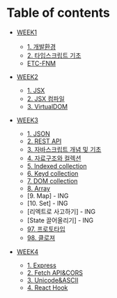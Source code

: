 # Table of contents

- [WEEK1](WEEK01/README.md)

  - [1. 개발환경](WEEK01/1.%20개발환경.md)
  - [2. 타입스크립트 기초](WEEK01/2.%20타입스크립트%20기초.md)
  - [ETC-FNM](WEEK01/ETC_fnm.md)

- [WEEK2](WEEK02/README.md)

  - [1. JSX](WEEK02/1.%20JSX.md)
  - [2. JSX 컴파일](WEEK02/2.%20JSX%20컴파일.md)
  - [3. VirtualDOM](WEEK02/3.%20VirtualDOM.md)

- [WEEK3](WEEK03/README.md)

  - [1. JSON](WEEK03/1.%20JSON.md)
  - [2. REST API](WEEK03/2.%20REST%20API.md)
  - [3. 자바스크립트 개념 및 기초](WEEK03/3.%20자바스크립트%20개념%20및%20기초.md)
  - [4. 자료구조와 컬렉션](WEEK03/4.%20자료구조와%20컬랙션.md)
  - [5. Indexed collection](WEEK03/5.%20Indexed%20collection.md)
  - [6. Keyd collection](WEEK03/6.%20Keyd%20collection.md)
  - [7. DOM collection](WEEK03/7.%20DOM%20collection.md)
  - [8. Array](WEEK03/8.%20Array.md)
  - [9. Map] - ING
  - [10. Set] - ING
  - [리엑트로 사고하기] - ING
  - [State 끌어올리기] - ING
  - [97. 프로토타입](WEEK03/97.%20프로토타입.md)
  - [98. 클로져](WEEK03/98.%20클로져.md)

- [WEEK4](WEEK04/README.md)

  - [1. Express](/WEEK04/1.%20Express.md)
  - [2. Fetch API&CORS](/WEEK04/2.%20Fetch%20API&CORS.md)
  - [3. Unicode&ASCII](/WEEK04/3.%20Unicode&ASCII.md)
  - [4. React Hook](/WEEK04/4.%20React%20Hook.md)
